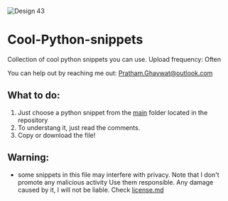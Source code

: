 ![Design 43](https://github.com/PrathamGhaywat/Cool-Python-snippets/assets/170325053/cfb3e4e2-6935-4b35-a340-f1bc35e340f6)

# Cool-Python-snippets
Collection of cool python snippets you can use.
Upload frequency: Often

You can help out by reaching me out: Pratham.Ghaywat@outlook.com

## What to do:
1. Just choose a python snippet from the [main](https://github.com/PrathamGhaywat/Cool-Python-snippets/tree/main/main) folder located in the repository
2. To understang it, just read the comments.
3. Copy or download the file!

## Warning:
- some snippets in this file may interfere with privacy. Note that I don't promote any malicious activity Use them responsible. Any damage caused by it, I will not be liable. Check [license.md](https://github.com/PrathamGhaywat/Cool-Python-snippets/blob/main/LICENSE)
  

